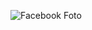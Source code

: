 ![Facebook Foto](https://scontent-gru1-1.xx.fbcdn.net/v/t1.0-9/57210706_2139566842801284_7816671669325398016_n.jpg?_nc_cat=110&_nc_sid=09cbfe&_nc_ohc=0QwJWN8bxToAX8aEs_T&_nc_ht=scontent-gru1-1.xx&oh=8e4e5f45b8f5df75de89d11a179a30ac&oe=5EB796E8)
